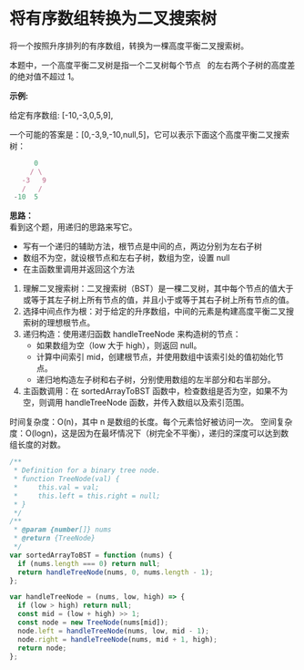 # 将有序数组转换为二叉搜索树

将一个按照升序排列的有序数组，转换为一棵高度平衡二叉搜索树。

本题中，一个高度平衡二叉树是指一个二叉树每个节点   的左右两个子树的高度差的绝对值不超过 1。

**示例:**

给定有序数组: [-10,-3,0,5,9],

一个可能的答案是：[0,-3,9,-10,null,5]，它可以表示下面这个高度平衡二叉搜索树：

```js
      0
     / \
   -3   9
   /   /
 -10  5
```

**思路：**  
看到这个题，用递归的思路来写它。

- 写有一个递归的辅助方法，根节点是中间的点，两边分别为左右子树
- 数组不为空，就设根节点和左右子树，数组为空，设置 null
- 在主函数里调用并返回这个方法

1. 理解二叉搜索树：二叉搜索树（BST）是一棵二叉树，其中每个节点的值大于或等于其左子树上所有节点的值，并且小于或等于其右子树上所有节点的值。
2. 选择中间点作为根：对于给定的升序数组，中间的元素是构建高度平衡二叉搜索树的理想根节点。
3. 递归构造：使用递归函数 handleTreeNode 来构造树的节点：
   - 如果数组为空（low 大于 high），则返回 null。
   - 计算中间索引 mid，创建根节点，并使用数组中该索引处的值初始化节点。
   - 递归地构造左子树和右子树，分别使用数组的左半部分和右半部分。
4. 主函数调用：在 sortedArrayToBST 函数中，检查数组是否为空，如果不为空，则调用 handleTreeNode 函数，并传入数组以及索引范围。

时间复杂度：O(n)，其中 n 是数组的长度。每个元素恰好被访问一次。
空间复杂度：O(logn)，这是因为在最坏情况下（树完全不平衡），递归的深度可以达到数组长度的对数。

```js
/**
 * Definition for a binary tree node.
 * function TreeNode(val) {
 *     this.val = val;
 *     this.left = this.right = null;
 * }
 */
/**
 * @param {number[]} nums
 * @return {TreeNode}
 */
var sortedArrayToBST = function (nums) {
  if (nums.length === 0) return null;
  return handleTreeNode(nums, 0, nums.length - 1);
};

var handleTreeNode = (nums, low, high) => {
  if (low > high) return null;
  const mid = (low + high) >> 1;
  const node = new TreeNode(nums[mid]);
  node.left = handleTreeNode(nums, low, mid - 1);
  node.right = handleTreeNode(nums, mid + 1, high);
  return node;
};
```
